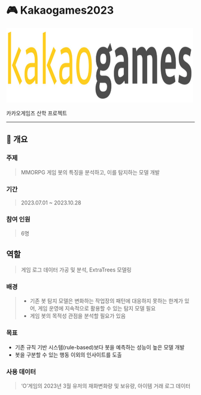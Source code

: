 # :video_game: Kakaogames2023

<img src="./images/카겜.jpeg" width="500" height="200"/>

카카오게임즈 산학 프로젝트

----------------------

## :book: 개요

### 주제

> MMORPG 게임 봇의 특징을 분석하고, 이를 탐지하는 모델 개발

### 기간
> 2023.07.01 ~ 2023.10.28

### 참여 인원
> 6명

## 역할
> 게임 로그 데이터 가공 및 분석, ExtraTrees 모델링

### 배경
> - 기존 봇 탐지 모델은 변화하는 작업장의 패턴에 대응하지 못하는 한계가 있어, 게임 운영에 지속적으로 활용할 수 있는 탐지 모델 필요
> - 게임 봇의 목적성 관점을 분석할 필요가 있음

### 목표
- 기존 규칙 기반 시스템(rule-based)보다 봇을 예측하는 성능이 높은 모델 개발
- 봇을 구분할 수 있는 행동 이외의 인사이트를 도출 

### 사용 데이터
> ‘O’게임의 2023년 3월 유저의 재화변화량 및 보유량, 아이템 거래 로그 데이터

